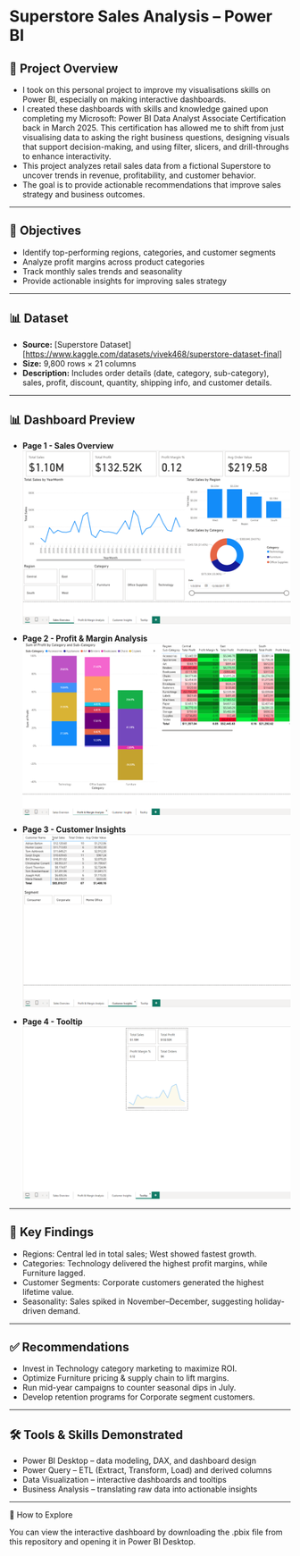 # Superstore Sales Analysis – Power BI

## 📖 Project Overview
- I took on this personal project to improve my visualisations skills on Power BI, especially on making interactive dashboards.
- I created these dashboards with skills and knowledge gained upon completing my Microsoft: Power BI Data Analyst Associate Certification back in March 2025. This certification has allowed me to shift from just visualising data to asking the right business questions, designing visuals that support decision-making, and using filter, slicers, and drill-throughs to enhance interactivity.
- This project analyzes retail sales data from a fictional Superstore to uncover trends in revenue, profitability, and customer behavior.
- The goal is to provide actionable recommendations that improve sales strategy and business outcomes.
---

## 🎯 Objectives
- Identify top-performing regions, categories, and customer segments
- Analyze profit margins across product categories
- Track monthly sales trends and seasonality
- Provide actionable insights for improving sales strategy

---

## 📊 Dataset
- **Source:** [Superstore Dataset][https://www.kaggle.com/datasets/vivek468/superstore-dataset-final]  
- **Size:** 9,800 rows × 21 columns
- **Description:** Includes order details (date, category, sub-category), sales, profit, discount, quantity, shipping info, and customer details.

---

## 📊 Dashboard Preview
- **Page 1 - Sales Overview**
  ![superstore-sales-dashboard](reports/sales-overview.png)




  
- **Page 2 - Profit & Margin Analysis**
  ![superstore-sales-dashboard](reports/profit-margin-analysis.png)




  
- **Page 3 - Customer Insights**
  ![superstore-sales-dashboard](reports/customer-insights.png)




  
- **Page 4 - Tooltip**
  ![superstore-sales-dashboard](reports/tooltip.png)

---

## 🔑 Key Findings
- Regions: Central led in total sales; West showed fastest growth.
- Categories: Technology delivered the highest profit margins, while Furniture lagged.
- Customer Segments: Corporate customers generated the highest lifetime value.
- Seasonality: Sales spiked in November–December, suggesting holiday-driven demand.

---

## ✅ Recommendations
- Invest in Technology category marketing to maximize ROI.
- Optimize Furniture pricing & supply chain to lift margins.
- Run mid-year campaigns to counter seasonal dips in July.
- Develop retention programs for Corporate segment customers.

---

## 🛠 Tools & Skills Demonstrated

- Power BI Desktop – data modeling, DAX, and dashboard design
- Power Query – ETL (Extract, Transform, Load) and derived columns
- Data Visualization – interactive dashboards and tooltips
- Business Analysis – translating raw data into actionable insights

---

🚀 How to Explore

You can view the interactive dashboard by downloading the .pbix file from this repository and opening it in Power BI Desktop.
